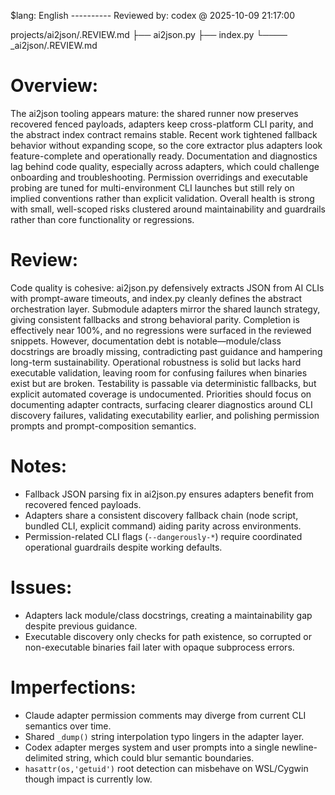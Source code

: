 $lang: English
---------- Reviewed by: codex @ 2025-10-09 21:17:00

projects/ai2json/.REVIEW.md
    ├── ai2json.py
    ├── index.py
    └──── _ai2json/.REVIEW.md

# Overview:
The ai2json tooling appears mature: the shared runner now preserves recovered fenced payloads, adapters keep cross-platform CLI parity, and the abstract index contract remains stable. Recent work tightened fallback behavior without expanding scope, so the core extractor plus adapters look feature-complete and operationally ready. Documentation and diagnostics lag behind code quality, especially across adapters, which could challenge onboarding and troubleshooting. Permission overridings and executable probing are tuned for multi-environment CLI launches but still rely on implied conventions rather than explicit validation. Overall health is strong with small, well-scoped risks clustered around maintainability and guardrails rather than core functionality or regressions.

# Review:
Code quality is cohesive: ai2json.py defensively extracts JSON from AI CLIs with prompt-aware timeouts, and index.py cleanly defines the abstract orchestration layer. Submodule adapters mirror the shared launch strategy, giving consistent fallbacks and strong behavioral parity. Completion is effectively near 100%, and no regressions were surfaced in the reviewed snippets. However, documentation debt is notable—module/class docstrings are broadly missing, contradicting past guidance and hampering long-term sustainability. Operational robustness is solid but lacks hard executable validation, leaving room for confusing failures when binaries exist but are broken. Testability is passable via deterministic fallbacks, but explicit automated coverage is undocumented. Priorities should focus on documenting adapter contracts, surfacing clearer diagnostics around CLI discovery failures, validating executability earlier, and polishing permission prompts and prompt-composition semantics.

# Notes:
- Fallback JSON parsing fix in ai2json.py ensures adapters benefit from recovered fenced payloads.
- Adapters share a consistent discovery fallback chain (node script, bundled CLI, explicit command) aiding parity across environments.
- Permission-related CLI flags (`--dangerously-*`) require coordinated operational guardrails despite working defaults.

# Issues:
- Adapters lack module/class docstrings, creating a maintainability gap despite previous guidance.
- Executable discovery only checks for path existence, so corrupted or non-executable binaries fail later with opaque subprocess errors.

# Imperfections:
- Claude adapter permission comments may diverge from current CLI semantics over time.
- Shared `_dump()` string interpolation typo lingers in the adapter layer.
- Codex adapter merges system and user prompts into a single newline-delimited string, which could blur semantic boundaries.
- `hasattr(os,'getuid')` root detection can misbehave on WSL/Cygwin though impact is currently low.
